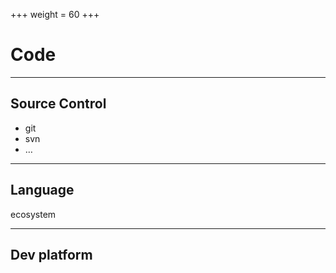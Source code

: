 +++
weight = 60
+++

# Code

---

## Source Control

- git
- svn
- …

---

## Language

ecosystem

---

## Dev platform
